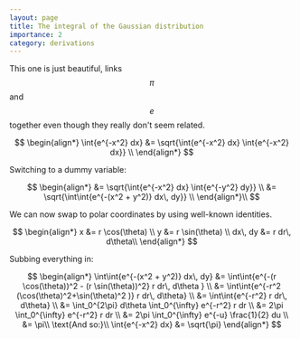 ```yaml
---
layout: page
title: The integral of the Gaussian distribution
importance: 2
category: derivations
---
```


This one is just beautiful, links $$\pi$$ and $$e$$ together even though they really don't seem related.

$$
\begin{align*}
  \int{e^{-x^2} dx} &= \sqrt{\int{e^{-x^2} dx} \int{e^{-x^2} dx}} \\
\end{align*}
$$

Switching to a dummy variable:

$$
\begin{align*}
    &=  \sqrt{\int{e^{-x^2} dx} \int{e^{-y^2} dy}} \\
    &= \sqrt{\int\int{e^{-(x^2 + y^2)} dx\, dy}} \\
\end{align*}\\
$$

We can now swap to polar coordinates by using well-known identities.

$$
  \begin{align*}
    x &= r \cos(\theta) \\
    y &= r \sin(\theta) \\
    dx\, dy &= r dr\, d\theta\\
  \end{align*}
$$

Subbing everything in:

$$
  \begin{align*}
    \int\int{e^{-(x^2 + y^2)} dx\, dy} &= \int\int{e^{-(r \cos(\theta))^2 - (r \sin(\theta))^2} r dr\, d\theta } \\
    &= \int\int{e^{-r^2 (\cos(\theta)^2+\sin(\theta)^2 )} r dr\, d\theta} \\
    &= \int\int{e^{-r^2} r dr\, d\theta} \\
    &= \int_0^{2\pi} d\theta \int_0^{\infty} e^{-r^2} r dr \\
    &= 2\pi \int_0^{\infty} e^{-r^2} r dr \\
    &= 2\pi \int_0^{\infty} e^{-u} \frac{1}{2} du \\
    &= \pi\\
    \text{And so:}\\
   \int{e^{-x^2} dx} &= \sqrt{\pi}
\end{align*}
$$